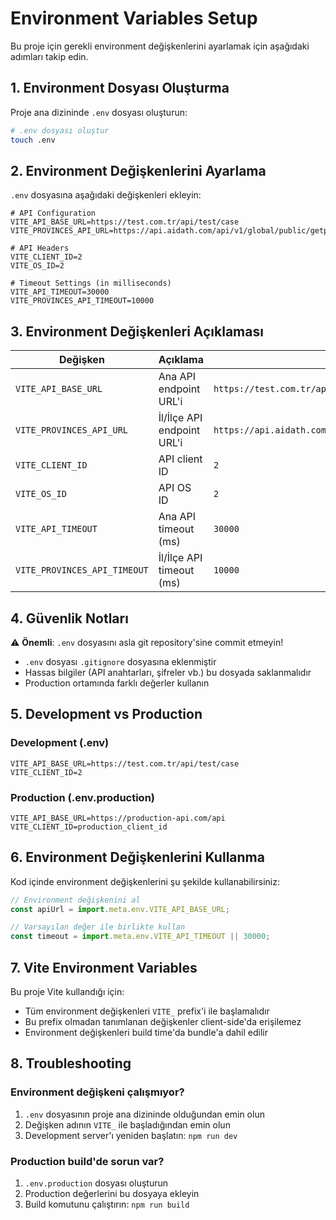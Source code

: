 # Environment Variables Setup

Bu proje için gerekli environment değişkenlerini ayarlamak için aşağıdaki adımları takip edin.

## 1. Environment Dosyası Oluşturma

Proje ana dizininde `.env` dosyası oluşturun:

```bash
# .env dosyası oluştur
touch .env
```

## 2. Environment Değişkenlerini Ayarlama

`.env` dosyasına aşağıdaki değişkenleri ekleyin:

```env
# API Configuration
VITE_API_BASE_URL=https://test.com.tr/api/test/case
VITE_PROVINCES_API_URL=https://api.aidath.com/api/v1/global/public/getprovincesordistricts

# API Headers
VITE_CLIENT_ID=2
VITE_OS_ID=2

# Timeout Settings (in milliseconds)
VITE_API_TIMEOUT=30000
VITE_PROVINCES_API_TIMEOUT=10000
```

## 3. Environment Değişkenleri Açıklaması

| Değişken | Açıklama | Varsayılan Değer |
|----------|----------|------------------|
| `VITE_API_BASE_URL` | Ana API endpoint URL'i | `https://test.com.tr/api/test/case` |
| `VITE_PROVINCES_API_URL` | İl/İlçe API endpoint URL'i | `https://api.aidath.com/api/v1/global/public/getprovincesordistricts` |
| `VITE_CLIENT_ID` | API client ID | `2` |
| `VITE_OS_ID` | API OS ID | `2` |
| `VITE_API_TIMEOUT` | Ana API timeout (ms) | `30000` |
| `VITE_PROVINCES_API_TIMEOUT` | İl/İlçe API timeout (ms) | `10000` |

## 4. Güvenlik Notları

⚠️ **Önemli**: `.env` dosyasını asla git repository'sine commit etmeyin!

- `.env` dosyası `.gitignore` dosyasına eklenmiştir
- Hassas bilgiler (API anahtarları, şifreler vb.) bu dosyada saklanmalıdır
- Production ortamında farklı değerler kullanın

## 5. Development vs Production

### Development (.env)
```env
VITE_API_BASE_URL=https://test.com.tr/api/test/case
VITE_CLIENT_ID=2
```

### Production (.env.production)
```env
VITE_API_BASE_URL=https://production-api.com/api
VITE_CLIENT_ID=production_client_id
```

## 6. Environment Değişkenlerini Kullanma

Kod içinde environment değişkenlerini şu şekilde kullanabilirsiniz:

```javascript
// Environment değişkenini al
const apiUrl = import.meta.env.VITE_API_BASE_URL;

// Varsayılan değer ile birlikte kullan
const timeout = import.meta.env.VITE_API_TIMEOUT || 30000;
```

## 7. Vite Environment Variables

Bu proje Vite kullandığı için:
- Tüm environment değişkenleri `VITE_` prefix'i ile başlamalıdır
- Bu prefix olmadan tanımlanan değişkenler client-side'da erişilemez
- Environment değişkenleri build time'da bundle'a dahil edilir

## 8. Troubleshooting

### Environment değişkeni çalışmıyor?
1. `.env` dosyasının proje ana dizininde olduğundan emin olun
2. Değişken adının `VITE_` ile başladığından emin olun
3. Development server'ı yeniden başlatın: `npm run dev`

### Production build'de sorun var?
1. `.env.production` dosyası oluşturun
2. Production değerlerini bu dosyaya ekleyin
3. Build komutunu çalıştırın: `npm run build` 